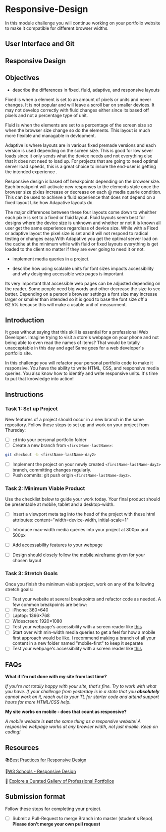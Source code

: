 # Responsive-Design

In this module challenge you will continue working on your portfolio website to make it compatible for different browser widths.

## User Interface and Git

## Responsive Design

## Objectives

- describe the differences in fixed, fluid, adaptive, and responsive layouts

Fixed is when a element is set to an amount of pixels or units and never changes. It is not popular and will leave a scroll bar on smaller devices. It may not develop correctly with fluid changes either since its based off pixels and not a percentage type of unit. 

Fluid is when the elements are set to a percentage of the screen size so when the browser size change so do the elements. This layout is much more flexible and managable in devlopment.  


Adaptive is where layouts are in various fixed premade versions and each version is used depending on the screen size. This is good for low sever loads since it only sends what the device needs and not everything else that it does not need to load up. For projects that are going to need optimal server load speeds, this is a great choice to insure the end-user is getting the intended experience .    


Responsive design is based off breakpoints depending on the browser size. Each breakpoint will activate new responses to the elements style once the browser size pixles increase or decrease on each @ media quarie condition. This can be used to achieve a fluid experience that does not depend on a fixed layout Like how Adapative layouts do.  


The major differences between these four layouts come down to wheither each pixle is set to a fixed or fluid layout. Fluid layouts seem best for designs where the device size is unknown and whether or not it is known all user get the same experience regardless of device size. While with a Fixed or adaptive layout the pixel size is set and it will not respond to radical testing or changes easy.With Adapative you get the optimal server load on the cache at the minimum while with fluid or fixed layouts everything is get loaded to the client no matter if they are ever going to need it or not. 


- implement media queries in a project.





- describe how using scalable units for font sizes impacts accessibility and why designing accessible web pages is important

Its very important that accessible web pages can be adjusted depending on the reader. Some people need big words and other decrease the size to see better. Depending on a person's browser settings a font size may increase larger or smaller than intended so it is good to base the font size off a 62.5% because this will make a usable unit of measurment.  


## Introduction

It goes without saying that this skill is essential for a professional Web Developer. Imagine trying to visit a store's webpage on your phone and not being able to even read the names of items? That would be totally unacceptable in this day and age! Same goes for a web developer's portfolio site.

In this challenge you will refactor your personal portfolio code to make it responsive. You have the ability to write HTML, CSS, and responsive media queries. You also know how to identify and write responsive units. It's time to put that knowledge into action!

## Instructions

### Task 1: Set up Project

New features of a project should occur in a new branch in the same repository. Follow these steps to set up and work on your project from Thursday:

- [ ] `cd` into your personal portfolio folder
- [ ] Create a new branch from `<firstName-lastName>`:

```bash
git checkout -b <firstName-lastName-day2>
```

- [ ] Implement the project on your newly created `<firstName-lastName-day2>` branch, committing changes regularly.
- [ ] Push commits: git push origin `<firstName-lastName-day2>`.

### Task 2: Minimum Viable Product

Use the checklist below to guide your work today. Your final product should be presentable at mobile, tablet and a desktop-width.

- [ ] Insert a viewport meta tag into the head of the project with these html attributes: content="width=device-width, initial-scale=1"
- [ ] Introduce max-width media queries into your project at 800px and 500px
- [ ] Add accessability features to your webpage
- [ ] Design should closely follow the [mobile wireframe](Wireframes/) given for your chosen layout


### Task 3: Stretch Goals

Once you finish the minimum viable project, work on any of the following stretch goals:

- [ ]  Test your website at several breakpoints and refactor code as needed. A few common breakpoints are below:
  - [ ]  iPhone: 360×640
  - [ ]  Laptop: 1366×768
  - [ ]  Widescreen: 1920×1080
- [ ] Test your webpage's accessibility with a screen reader like [this](https://support.google.com/accessibility/answer/7031755?hl=en)
- [ ] Start over with min-width media queries to get a feel for how a mobile first approach would be like. I recommend making a branch of all your content in a new folder named "mobile-first" to keep it separate
- [ ] Test your webpage's accessibility with a screen reader like [this](https://support.google.com/accessibility/answer/7031755?hl=en)

## FAQs

**What if I'm not done with my site from last time?**

*If you're not totally happy with your site, that's fine. Try to work with what you have. If your challenge from yesterday is in a state that you **absolutely** cannot work on it, reach out to your TL for starter code and attend support hours for more HTML/CSS help.*

**My site works on mobile - does that count as responsive?**

*A mobile website is **not** the same thing as a responsive website! A responsive webpage works at any browser width, not just mobile. Keep on coding!*

## Resources

📚[Best Practices for Responsive Design](https://www.browserstack.com/guide/responsive-design-breakpoints)

🤝[W3 Schools - Responsive Design](https://www.w3schools.com/html/html_responsive.asp)

👀 [Explore a Curated Gallery of Professional Portfolios](https://wpamelia.com/portfolio-websites/#webdev)

## Submission format

Follow these steps for completing your project.

- [ ] Submit a Pull-Request to merge <firstName-lastName> Branch into master (student's  Repo). **Please don't merge your own pull request**

